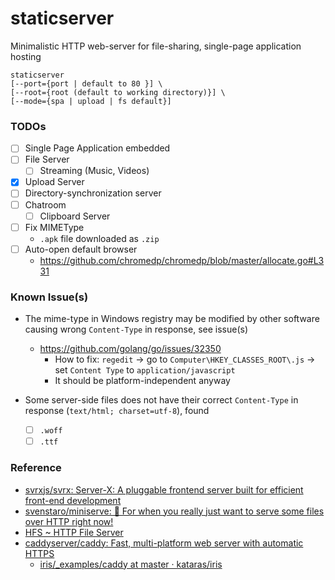 staticserver
======================
Minimalistic HTTP web-server for file-sharing, single-page application hosting

```
staticserver 
[--port={port | default to 80 }] \
[--root={root (default to working directory)}] \
[--mode={spa | upload | fs default}]
```

### TODOs
- [ ] Single Page Application embedded
- [ ] File Server
  - [ ] Streaming (Music, Videos)
- [x] Upload Server
- [ ] Directory-synchronization server
- [ ] Chatroom
  - [ ] Clipboard Server
- [ ] Fix MIMEType
  - `.apk` file downloaded as `.zip` 
- [ ] Auto-open default browser
  - https://github.com/chromedp/chromedp/blob/master/allocate.go#L331

### Known Issue(s)
- The mime-type in Windows registry may be modified by other software causing wrong `Content-Type` in response, see issue(s)
  - https://github.com/golang/go/issues/32350
    - How to fix: `regedit` -> go to `Computer\HKEY_CLASSES_ROOT\.js` -> set `Content Type` to `application/javascript`
    - It should be platform-independent anyway
    
- Some server-side files does not have their correct `Content-Type` in response (`text/html; charset=utf-8`), found
  - [ ] `.woff`
  - [ ] `.ttf`

### Reference
- [svrxjs/svrx: Server-X: A pluggable frontend server built for efficient front-end development](https://github.com/svrxjs/svrx)
- [svenstaro/miniserve: 🌟 For when you really just want to serve some files over HTTP right now!](https://github.com/svenstaro/miniserve)
- [HFS ~ HTTP File Server](https://www.rejetto.com/hfs/)
- [caddyserver/caddy: Fast, multi-platform web server with automatic HTTPS](https://github.com/caddyserver/caddy)
  - [iris/_examples/caddy at master · kataras/iris](https://github.com/kataras/iris/tree/master/_examples/caddy)
